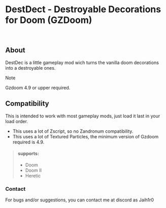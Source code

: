# DestDect - Destroyable Decorations for Doom (GZDoom)
<br>

## About
DestDec is a little gameplay mod wich turns the vanilla doom decorations into a destroyable ones. <br>

> [!Note]
> Gzdoom 4.9 or upper required. <br>

## Compatibility
This is intended to work with most gameplay mods, just load it last in your load order. <br>
- This uses a lot of Zscript, so no Zandronum compatibility. <br>
- This uses a lot of Textured Particles, the minimum version of Gzdoom required is 4.9. <br>

> #### supports:
> * Doom
> * Doom II
> * Heretic

### Contact
For bugs and/or suggestions, you can contact me at discord as Jaih1r0
